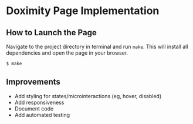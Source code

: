 # Doximity Page Implementation

## How to Launch the Page

Navigate to the project directory in terminal and run `make`. This will install
all dependencies and open the page in your browser.

```sh
$ make
```

## Improvements

* Add styling for states/microinteractions (eg, hover, disabled)
* Add responsiveness
* Document code
* Add automated testing

